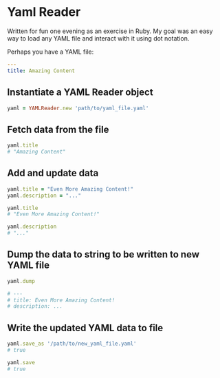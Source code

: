 # Yaml Reader

Written for fun one evening as an exercise in Ruby.  My goal was an easy way to load any YAML file and interact with it using dot notation.

Perhaps you have a YAML file:

```yaml
---
title: Amazing Content
```

## Instantiate a YAML Reader object

```ruby
yaml = YAMLReader.new 'path/to/yaml_file.yaml'
```

## Fetch data from the file
```ruby
yaml.title
# "Amazing Content"
```

## Add and update data 
```ruby
yaml.title = "Even More Amazing Content!"
yaml.description = "..."

yaml.title
# "Even More Amazing Content!"

yaml.description
# "..."
```

## Dump the data to string to be written to new YAML file

```ruby
yaml.dump

# ---
# title: Even More Amazing Content!
# description: ...
```

## Write the updated YAML data to file

```ruby
yaml.save_as '/path/to/new_yaml_file.yaml'
# true
```

```ruby
yaml.save
# true


